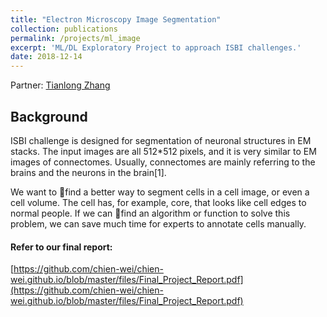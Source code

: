 ```yaml
---
title: "Electron Microscopy Image Segmentation"
collection: publications
permalink: /projects/ml_image
excerpt: 'ML/DL Exploratory Project to approach ISBI challenges.'
date: 2018-12-14
---
```


Partner: [Tianlong Zhang]()


## Background
ISBI challenge is designed for segmentation of neuronal structures in EM stacks. The input images are
all 512*512 pixels, and it is very similar to EM images of connectomes. Usually, connectomes are mainly referring to the brains and the neurons in the brain[1].  

We want to find a better way to segment cells in a cell image, or even a cell volume. The cell has, for
example, core, that looks like cell edges to normal people. If we can find an algorithm or function to solve this problem, we can save much time for experts to annotate cells manually.


#### Refer to our final report: 
[https://github.com/chien-wei/chien-wei.github.io/blob/master/files/Final_Project_Report.pdf](https://github.com/chien-wei/chien-wei.github.io/blob/master/files/Final_Project_Report.pdf)
